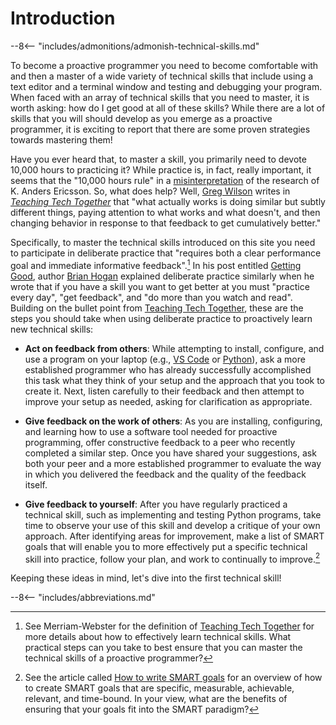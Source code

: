 # Introduction

--8<-- "includes/admonitions/admonish-technical-skills.md"

To become a proactive programmer you need to become comfortable with and then a
master of a wide variety of technical skills that include using a text editor
and a terminal window and testing and debugging your program. When faced with an
array of technical skills that you need to master, it is worth asking: how do I
get good at all of these skills? While there are a lot of skills that you will
should develop as you emerge as a proactive programmer, it is exciting to report
that there are some proven strategies towards mastering them!

Have you ever heard that, to master a skill, you primarily need to devote 10,000
hours to practicing it? While practice is, in fact, really important, it seems
that the "10,000 hours rule" in a
[misinterpretation](https://www.goodlifeproject.com/podcast/anders-ericsson/) of
the research of K. Anders Ericsson. So, what does help? Well, [Greg
Wilson](https://third-bit.com/) writes in [*Teaching Tech
Together*](https://teachtogether.tech/en/index.html) that "what actually works
is doing similar but subtly different things, paying attention to what works and
what doesn't, and then changing behavior in response to that feedback to get
cumulatively better."

Specifically, to master the technical skills introduced on this site you need
to participate in deliberate practice that "requires both a clear performance
goal and immediate informative feedback".[^1] In his post entitled [Getting
Good](https://bphogan.com/2021/04/28/getting-good/), author [Brian
Hogan](https://bphogan.com/) explained deliberate practice similarly when he
wrote that if you have a skill you want to get better at you must "practice
every day", "get feedback", and "do more than you watch and read". Building on
the bullet point from [Teaching Tech
Together](https://teachtogether.tech/en/index.html), these are the steps you
should take when using deliberate practice to proactively learn new technical
skills:

- **Act on feedback from others**: While attempting to install, configure, and
  use a program on your laptop (e.g., [VS Code](https://code.visualstudio.com/)
  or [Python](https://www.python.org/)), ask a more established programmer who
  has already successfully accomplished this task what they think of your setup
  and the approach that you took to create it. Next, listen carefully to their
  feedback and then attempt to improve your setup as needed, asking for
  clarification as appropriate.

- **Give feedback on the work of others**: As you are installing, configuring,
  and learning how to use a software tool needed for proactive programming,
  offer constructive feedback to a peer who recently completed a similar step.
  Once you have shared your suggestions, ask both your peer and a more
  established programmer to evaluate the way in which you delivered the feedback
  and the quality of the feedback itself.

- **Give feedback to yourself**: After you have regularly practiced a technical
  skill, such as implementing and testing Python programs, take time to observe
  your use of this skill and develop a critique of your own approach. After
  identifying areas for improvement, make a list of SMART goals that will enable
  you to more effectively put a specific technical skill into practice, follow
  your plan, and work to continually to improve.[^2]

Keeping these ideas in mind, let's dive into the first technical skill!

--8<-- "includes/abbreviations.md"

[^1]: See Merriam-Webster for the definition of [Teaching Tech
  Together](https://teachtogether.tech/en/index.html) for more details about how
  to effectively learn technical skills. What practical steps can you take to
  best ensure that you can master the technical skills of a proactive programmer?

[^2]: See the article called [How to write SMART
  goals](https://www.atlassian.com/blog/productivity/how-to-write-smart-goals)
  for an overview of how to create SMART goals that are specific, measurable,
    achievable, relevant, and time-bound. In your view, what are the benefits of
    ensuring that your goals fit into the SMART paradigm?
